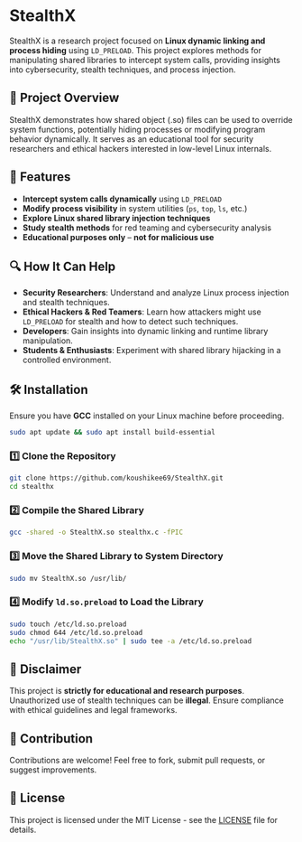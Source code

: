 # StealthX

StealthX is a research project focused on **Linux dynamic linking and process hiding** using `LD_PRELOAD`. This project explores methods for manipulating shared libraries to intercept system calls, providing insights into cybersecurity, stealth techniques, and process injection.

## 🚀 Project Overview
StealthX demonstrates how shared object (.so) files can be used to override system functions, potentially hiding processes or modifying program behavior dynamically. It serves as an educational tool for security researchers and ethical hackers interested in low-level Linux internals.

## 🔧 Features
- **Intercept system calls dynamically** using `LD_PRELOAD`
- **Modify process visibility** in system utilities (`ps`, `top`, `ls`, etc.)
- **Explore Linux shared library injection techniques**
- **Study stealth methods** for red teaming and cybersecurity analysis
- **Educational purposes only** – **not for malicious use**

## 🔍 How It Can Help
- **Security Researchers**: Understand and analyze Linux process injection and stealth techniques.
- **Ethical Hackers & Red Teamers**: Learn how attackers might use `LD_PRELOAD` for stealth and how to detect such techniques.
- **Developers**: Gain insights into dynamic linking and runtime library manipulation.
- **Students & Enthusiasts**: Experiment with shared library hijacking in a controlled environment.

## 🛠 Installation
Ensure you have **GCC** installed on your Linux machine before proceeding.

```bash
sudo apt update && sudo apt install build-essential
```

### 1️⃣ Clone the Repository
```bash
git clone https://github.com/koushikee69/StealthX.git
cd stealthx
```

### 2️⃣ Compile the Shared Library
```bash
gcc -shared -o StealthX.so stealthx.c -fPIC
```

### 3️⃣ Move the Shared Library to System Directory
```bash
sudo mv StealthX.so /usr/lib/
```

### 4️⃣ Modify `ld.so.preload` to Load the Library
```bash
sudo touch /etc/ld.so.preload
sudo chmod 644 /etc/ld.so.preload
echo "/usr/lib/StealthX.so" | sudo tee -a /etc/ld.so.preload
```

## 🚨 Disclaimer
This project is **strictly for educational and research purposes**. Unauthorized use of stealth techniques can be **illegal**. Ensure compliance with ethical guidelines and legal frameworks.

## 📌 Contribution
Contributions are welcome! Feel free to fork, submit pull requests, or suggest improvements.

## 📄 License
This project is licensed under the MIT License - see the [LICENSE](LICENSE) file for details.

